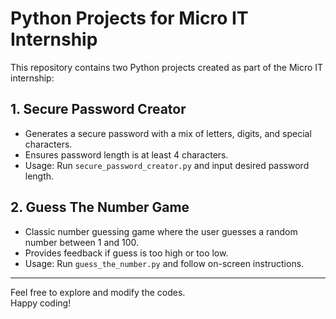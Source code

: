 # Python Projects for Micro IT Internship

This repository contains two Python projects created as part of the Micro IT internship:

## 1. Secure Password Creator
- Generates a secure password with a mix of letters, digits, and special characters.
- Ensures password length is at least 4 characters.
- Usage: Run `secure_password_creator.py` and input desired password length.

## 2. Guess The Number Game
- Classic number guessing game where the user guesses a random number between 1 and 100.
- Provides feedback if guess is too high or too low.
- Usage: Run `guess_the_number.py` and follow on-screen instructions.

---

Feel free to explore and modify the codes.  
Happy coding!  
